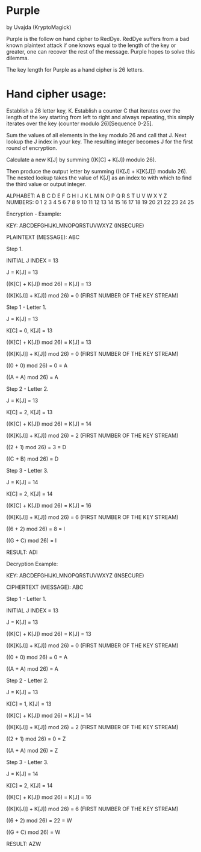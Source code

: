 # Purple

by Uvajda (KryptoMagick)

Purple is the follow on hand cipher to RedDye.  RedDye suffers from a bad known plaintext attack if one knows equal to the length of the key or greater, one can recover the rest of the message.  Purple hopes to solve this dilemma.

The key length for Purple as a hand cipher is 26 letters.

# Hand cipher usage:

Establish a 26 letter key, K.  Establish a counter C that iterates over the length of the key starting from left to right and always repeating, this simply iterates over the key (counter modulo 26)[Sequence 0-25].

Sum the values of all elements in the key modulo 26 and call that J.  Next lookup the J index in your key.  The resulting integer becomes J for the first round of encryption.

Calculate a new K[J] by summing ((K[C] + K[J]) modulo 26).

Then produce the output letter by summing ((K[J] + K[K[J]]) modulo 26).  The nested lookup takes the value of K[J] as an index to with which to find the third value or output integer.

ALPHABET:  A B C D E F G H I J K  L  M  N  O  P  Q  R  S  T  U  V  W  X  Y  Z
NUMBERS:   0 1 2 3 4 5 6 7 8 9 10 11 12 13 14 15 16 17 18 19 20 21 22 23 24 25

Encryption - Example:

KEY:  ABCDEFGHIJKLMNOPQRSTUVWXYZ (INSECURE)

PLAINTEXT (MESSAGE):  ABC

Step 1.

INITIAL J INDEX = 13

J = K[J] = 13

((K[C] + K[J]) mod 26) = K[J] = 13

((K[K[J]] + K[J]) mod 26) = 0 (FIRST NUMBER OF THE KEY STREAM)


Step 1 - Letter 1.

J = K[J] = 13

K[C] = 0, K[J] = 13

((K[C] + K[J]) mod 26) = K[J] = 13

((K[K[J]] + K[J]) mod 26) = 0 (FIRST NUMBER OF THE KEY STREAM)


((0 + 0) mod 26) = 0 = A

((A + A) mod 26) = A


Step 2 - Letter 2.


J = K[J] = 13

K[C] = 2, K[J] = 13

((K[C] + K[J]) mod 26) = K[J] = 14

((K[K[J]] + K[J]) mod 26) = 2 (FIRST NUMBER OF THE KEY STREAM)


((2 + 1) mod 26) = 3 = D

((C + B) mod 26) = D


Step 3 - Letter 3.


J = K[J] = 14

K[C] = 2, K[J] = 14

((K[C] + K[J]) mod 26) = K[J] = 16

((K[K[J]] + K[J]) mod 26) = 6 (FIRST NUMBER OF THE KEY STREAM)


((6 + 2) mod 26) = 8 = I

((G + C) mod 26) = I

RESULT: ADI


Decryption Example: 

KEY:  ABCDEFGHIJKLMNOPQRSTUVWXYZ (INSECURE)

CIPHERTEXT (MESSAGE):  ABC

Step 1 - Letter 1.

INITIAL J INDEX = 13

J = K[J] = 13

((K[C] + K[J]) mod 26) = K[J] = 13

((K[K[J]] + K[J]) mod 26) = 0 (FIRST NUMBER OF THE KEY STREAM)

((0 + 0) mod 26) = 0 = A

((A + A) mod 26) = A


Step 2 - Letter 2.


J = K[J] = 13

K[C] = 1, K[J] = 13

((K[C] + K[J]) mod 26) = K[J] = 14

((K[K[J]] + K[J]) mod 26) = 2 (FIRST NUMBER OF THE KEY STREAM)


((2 + 1) mod 26) = 0 = Z

((A + A) mod 26) = Z


Step 3 - Letter 3.


J = K[J] = 14

K[C] = 2, K[J] = 14

((K[C] + K[J]) mod 26) = K[J] = 16

((K[K[J]] + K[J]) mod 26) = 6 (FIRST NUMBER OF THE KEY STREAM)


((6 + 2) mod 26) = 22 = W

((G + C) mod 26) = W

RESULT: AZW
